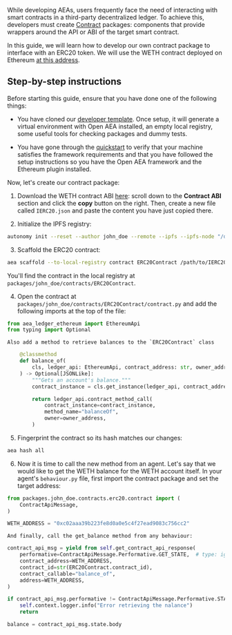 While developing AEAs, users frequently face the need of interacting with smart contracts in a third-party decentralized ledger. To achieve this, developers must create <a href="../contract">Contract</a> packages: components that provide wrappers around the API or ABI of the target smart contract.

In this guide, we will learn how to develop our own contract package to interface with an ERC20 token. We will use the WETH contract deployed on Ethereum [at this address](https://etherscan.io/token/0xc02aaa39b223fe8d0a0e5c4f27ead9083c756cc2#readContract).

## Step-by-step instructions

Before starting this guide, ensure that you have done one of the following things:

- You have cloned our [developer template](https://github.com/valory-xyz/dev-template). Once setup, it will generate a virtual environment with Open AEA installed, an empty local registry, some useful tools for checking packages and dummy tests.

- You have gone through the [quickstart](./quickstart.md) to verify that your machine satisfies the framework requirements and that you have followed the setup instructions so you have the Open AEA framework and the Ethereum plugin installed.

Now, let's create our contract package:

1. Download the WETH contract ABI [here](https://etherscan.io/token/0xc02aaa39b223fe8d0a0e5c4f27ead9083c756cc2#code): scroll down to the **Contract ABI** section and click the **copy** button on the right. Then, create a new file called `IERC20.json` and paste the content you have just copied there.

2. Initialize the IPFS registry:
```bash
autonomy init --reset --author john_doe --remote --ipfs --ipfs-node "/dns/registry.autonolas.tech/tcp/443/https"
```

3. Scaffold the ERC20 contract:
```bash
aea scaffold --to-local-registry contract ERC20Contract /path/to/IERC20.json
```
You'll find the contract in the local registry at `packages/john_doe/contracts/ERC20Contract`.

4. Open the contract at `packages/john_doe/contracts/ERC20Contract/contract.py` and add the following imports at the top of the file:
```python
from aea_ledger_ethereum import EthereumApi
from typing import Optional
```

    Also add a method to retrieve balances to the `ERC20Contract` class
```python
    @classmethod
    def balance_of(
        cls, ledger_api: EthereumApi, contract_address: str, owner_address: str
    ) -> Optional[JSONLike]:
        """Gets an account's balance."""
        contract_instance = cls.get_instance(ledger_api, contract_address)

        return ledger_api.contract_method_call(
            contract_instance=contract_instance,
            method_name="balanceOf",
            owner=owner_address,
        )
```

5. Fingerprint the contract so its hash matches our changes:
```bash
aea hash all
```

6. Now it is time to call the new method from an agent. Let's say that we would like to get the WETH balance for the WETH account itself. In your agent's `behaviour.py` file, first import the contract package and set the target address:
```python
from packages.john_doe.contracts.erc20.contract import (
    ContractApiMessage,
)

WETH_ADDRESS = "0xc02aaa39b223fe8d0a0e5c4f27ead9083c756cc2"
```

    And finally, call the get_balance method from any behaviour:
```python
contract_api_msg = yield from self.get_contract_api_response(
    performative=ContractApiMessage.Performative.GET_STATE,  # type: ignore
    contract_address=WETH_ADDRESS,
    contract_id=str(ERC20Contract.contract_id),
    contract_callable="balance_of",
    address=WETH_ADDRESS,
)

if contract_api_msg.performative != ContractApiMessage.Performative.STATE:
    self.context.logger.info("Error retrieving the nalance")
    return

balance = contract_api_msg.state.body
```